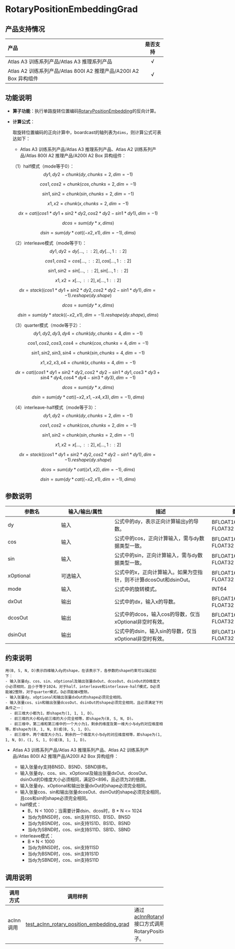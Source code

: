 # RotaryPositionEmbeddingGrad

## 产品支持情况

| 产品                                                         |  是否支持   |
| :----------------------------------------------------------- |:-------:|
| <term>Atlas A3 训练系列产品/Atlas A3 推理系列产品</term>     |    √    |
| <term>Atlas A2 训练系列产品/Atlas 800I A2 推理产品/A200I A2 Box 异构组件</term> |    √    |

## 功能说明
-  **算子功能**：执行单路旋转位置编码[RotaryPositionEmbedding](../rotary_position_embedding/README.md)的反向计算。
-  **计算公式**：
  
    取旋转位置编码的正向计算中，boardcast的轴列表为`dims`，则计算公式可表达如下：

    - <term>Atlas A3 训练系列产品/Atlas A3 推理系列产品</term>、<term>Atlas A2 训练系列产品/Atlas 800I A2 推理产品/A200I A2 Box 异构组件</term>：

    （1）half模式（mode等于0）：
    $$
    dy1, dy2 = chunk(dy, chunks=2, dim=-1)
    $$
    
    $$
    cos1, cos2 = chunk(cos, chunks=2, dim=-1)
    $$
    
    $$
    sin1, sin2 = chunk(sin, chunks=2, dim=-1)
    $$
    
    $$
    x1, x2 = chunk(x, chunks=2, dim=-1)
    $$

    $$
    dx = cat((cos1 * dy1 + sin2 * dy2, cos2 * dy2 - sin1 * dy1), dim=-1)
    $$

    $$
    dcos = sum(dy * x, dims)
    $$

    $$
    dsin = sum(dy * cat((-x2, x1), dim=-1), dims)
    $$

    （2）interleave模式（mode等于1）：
    $$
    dy1, dy2 = dy[..., :: 2], dy[..., 1 :: 2]
    $$
    
    $$
    cos1, cos2 = cos[..., :: 2], cos[..., 1 :: 2]
    $$
    
    $$
    sin1, sin2 = sin[..., :: 2], sin[..., 1 :: 2]
    $$
    
    $$
    x1, x2 = x[..., :: 2], x[..., 1 :: 2]
    $$

    $$
    dx = stack((cos1 * dy1 + sin2 * dy2, cos2 * dy2 - sin1 * dy1), dim=-1).reshape(dy.shape)
    $$

    $$
    dcos = sum(dy * x, dims)
    $$

    $$
    dsin = sum(dy * stack((-x2, x1), dim=-1).reshape(dy.shape), dims)
    $$
    
    （3）quarter模式（mode等于2）：
    $$
    dy1, dy2, dy3, dy4 = chunk(dy, chunks=4, dim=-1)
    $$
    
    $$
    cos1, cos2, cos3, cos4 = chunk(cos, chunks=4, dim=-1)
    $$
    
    $$
    sin1, sin2, sin3, sin4 = chunk(sin, chunks=4, dim=-1)
    $$
    
    $$
    x1, x2, x3, x4 = chunk(x, chunks=4, dim=-1)
    $$

    $$
    dx = cat((cos1 * dy1 + sin2 * dy2, cos2 * dy2 - sin1 * dy1, cos3 * dy3 + sin4 * dy4, cos4 * dy4 - sin3 * dy3), dim=-1)
    $$

    $$
    dcos = sum(dy * x, dims)
    $$

    $$
    dsin = sum(dy * cat((-x2, x1, -x4, x3), dim=-1), dims)
    $$

    （4）interleave-half模式（mode等于3）：
    $$
    dy1, dy2 = chunk(dy, chunks=2, dim=-1)
    $$
    
    $$
    cos1, cos2 = chunk(cos, chunks=2, dim=-1)
    $$
    
    $$
    sin1, sin2 = chunk(sin, chunks=2, dim=-1)
    $$
    
    $$
    x1, x2 = x[..., :: 2], x[..., 1 :: 2]
    $$

    $$
    dx = stack((cos1 * dy1 + sin2 * dy2, cos2 * dy2 - sin1 * dy1), dim=-1).reshape(dy.shape)
    $$

    $$
    dcos = sum(dy * cat((x1, x2), dim=-1), dims)
    $$

    $$
    dsin = sum(dy * cat((-x2, x1), dim=-1), dims)
    $$


## 参数说明

<table style="undefined;table-layout: fixed; width: 1576px">
<colgroup>
  <col style="width: 170px">
  <col style="width: 170px">
  <col style="width: 310px">
  <col style="width: 212px">
  <col style="width: 100px">
</colgroup>
<thead>
  <tr>
    <th>参数名</th>
    <th>输入/输出/属性</th>
    <th>描述</th>
    <th>数据类型</th>
    <th>数据格式</th>
  </tr>
</thead>
<tbody>
  <tr>
    <td>dy</td>
    <td>输入</td>
    <td>公式中的dy，表示正向计算输出y的导数。</td>
    <td>BFLOAT16、FLOAT16、FLOAT32</td>
    <td>ND</td>
  </tr>
  <tr>
    <td>cos</td>
    <td>输入</td>
    <td>公式中的cos，正向计算输入，需与dy数据类型一致。</td>
    <td>BFLOAT16、FLOAT16、FLOAT32</td>
    <td>ND</td>
  </tr>
  <tr>
    <td>sin</td>
    <td>输入</td>
    <td>公式中的sin，正向计算输入，需与dy数据类型一致。</td>
    <td>BFLOAT16、FLOAT16、FLOAT32</td>
    <td>ND</td>
  </tr>
  <tr>
    <td>xOptional</td>
    <td>可选输入</td>
    <td>公式中的x，正向计算输入。如果为空指针，则不计算dcosOut和dsinOut。</td>
    <td>BFLOAT16、FLOAT16、FLOAT32</td>
    <td>ND</td>
  </tr>
  <tr>
    <td>mode</td>
    <td>输入</td>
    <td>公式中的旋转模式。</td>
    <td>INT64</td>
    <td>-</td>
  </tr>
  <tr>
    <td>dxOut</td>
    <td>输出</td>
    <td>公式中的dx，输入x的导数。</td>
    <td>BFLOAT16、FLOAT16、FLOAT32</td>
    <td>ND</td>
  </tr>
  <tr>
    <td>dcosOut</td>
    <td>输出</td>
    <td>公式中的dcos，输入cos的导数，仅当xOptional非空时有效。</td>
    <td>BFLOAT16、FLOAT16、FLOAT32</td>
    <td>ND</td>
  </tr>
  <tr>
    <td>dsinOut</td>
    <td>输出</td>
    <td>公式中的dsin，输入sin的导数，仅当xOptional非空时有效。</td>
    <td>BFLOAT16、FLOAT16、FLOAT32</td>
    <td>ND</td>
  </tr>
</tbody>
</table>


## 约束说明
    
    用(B, S, N, D)表示四维输入dy的shape，在该表示下，各参数的shape约束可以描述如下：
    - 输入张量dy、cos、sin、xOptional及输出张量dxOut、dcosOut、dsinOut的D维度大小必须相同，且小于等于1024。对于half、interleave和interleave-half模式，D必须能被2整除，对于quarter模式，D必须能被4整除。
    - 输入张量dy、xOptional和输出张量dxOut的shape必须完全相同。
    - 输入张量cos、sin和输出张量dcosOut、dsinOut的shape必须完全相同，且必须满足下列条件之一：
      - 前三维大小都为1，即shape为(1, 1, 1, D)。
      - 前三维的大小和dy前三维的大小完全相等，即shape为(B, S, N, D)。
      - 前三维中，第二维和第三维中的一个大小为1，剩余的维度及第一维大小与dy的对应维度相等，即shape为(B, 1, N, D)或(B, S, 1, D)。
      - 前三维中，两个维度大小为1，剩余的一个维度大小与dy的对应维度相等，即shape为(1, 1, N, D)，(1, S, 1, D)或(B, 1, 1, D)。

  - <term>Atlas A3 训练系列产品/Atlas A3 推理系列产品</term>、<term>Atlas A2 训练系列产品/Atlas 800I A2 推理产品/A200I A2 Box 异构组件</term>：

    - 输入张量dy支持BNSD、BSND、SBND排布。
    - 输入张量dy、cos、sin、xOptional及输出张量dxOut、dcosOut、dsinOut的D维度大小必须相同，满足D<896，且必须为2的倍数。
    - 输入张量dy、xOptional和输出张量dxOut的shape必须完全相同。
    - 输入张量cos、sin和输出张量dcosOut、dsinOut的shape必须完全相同，且cos和sin的shape必须完全相同。
    - half模式：
      - B，N < 1000；当需要计算dsin、dcos时，B * N <= 1024
      - 当dy为BNSD时，cos、sin支持11SD、B1SD、BNSD
      - 当dy为BSND时，cos、sin支持1S1D、BS1D、BSND
      - 当dy为SBND时，cos、sin支持S11D、SB1D、SBND
    - interleave模式：
      - B * N < 1000
      - 当dy为BNSD时，cos、sin支持11SD
      - 当dy为BSND时，cos、sin支持1S1D
      - 当dy为SBND时，cos、sin支持S11D

## 调用说明

| 调用方式           | 调用样例                                                                                    | 说明                                                                                                  |
|----------------|-----------------------------------------------------------------------------------------|-----------------------------------------------------------------------------------------------------|
| aclnn调用 | [test_aclnn_rotary_position_embedding_grad](./examples/test_aclnn_rotary_position_embedding_grad.cpp) | 通过[aclnnRotaryPositionEmbeddingGrad](./docs/aclnnRotaryPositionEmbeddingGrad.md)接口方式调用RotaryPositionEmbeddingGrad算子。             |